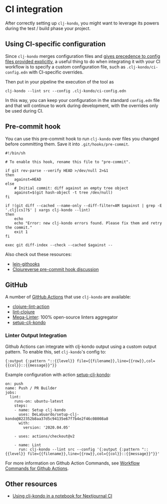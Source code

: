 # CI integration

After correctly setting up `clj-kondo`, you might want to leverage its powers during the test / build phase your project.

## Using CI-specific configuration

Since `clj-kondo` merges configuration files and [gives precedence to config files provided explicitly](config.md), a useful thing to do when integrating it with your CI workflow is to specify a custom configuration file, such as `.clj-kondo/ci-config.edn` with CI-specific overrides.

Then put in your pipeline the execution of the tool as

```
clj-kondo --lint src --config .clj-kondo/ci-config.edn
```

In this way, you can keep your configuration in the standard `config.edn` file and that will continue to work during development, with the overrides only be used during CI.

## Pre-commit hook

You can use this pre-commit hook to run `clj-kondo` over files you changed before
committing them. Save it into `.git/hooks/pre-commit`.

``` shell
#!/bin/sh

# To enable this hook, rename this file to "pre-commit".

if git rev-parse --verify HEAD >/dev/null 2>&1
then
    against=HEAD
else
    # Initial commit: diff against an empty tree object
    against=$(git hash-object -t tree /dev/null)
fi

if !(git diff --cached --name-only --diff-filter=AM $against | grep -E '.clj[cs]?$' | xargs clj-kondo --lint)
then
    echo
    echo "Error: new clj-kondo errors found. Please fix them and retry the commit."
    exit 1
fi

exec git diff-index --check --cached $against --
```

Also check out these resources:

- [lein-githooks](https://github.com/gmorpheme/lein-githooks)
- [Clojureverse pre-commit hook discussion](https://clojureverse.org/t/what-is-the-preferred-way-to-add-a-pre-commit-hook-to-re-frame-project/5305/4)

## GitHub

A number of [GitHub Actions](https://github.com/features/actions) that use `clj-kondo` are available:

- [clojure-lint-action](https://github.com/marketplace/actions/clj-kondo-checks)
- [lint-clojure](https://github.com/marketplace/actions/clj-kondo)
- [Mega-Linter](https://github.com/marketplace/actions/mega-linter): 100% open-source linters aggregator
- [setup-clj-kondo](https://github.com/marketplace/actions/setup-clj-kondo)

### Linter Output Integration

Github Actions can integrate with clj-kondo output using a custom output pattern. To enable this, set `clj-kondo`'s config to: 

``` edn
{:output {:pattern "::{{level}} file={{filename}},line={{row}},col={{col}}::{{message}}"}}
```

Example configuration with action [setup-clj-kondo](https://github.com/marketplace/actions/setup-clj-kondo):

```
on: push
name: Push / PR Builder
jobs:
  lint:
    runs-on: ubuntu-latest
    steps:
    - name: Setup clj-kondo
      uses: DeLaGuardo/setup-clj-kondo@822352b8aa37d5c94135e67f7b4e2f46c08008a8
      with:
        version: '2020.04.05'

    - uses: actions/checkout@v2

    - name: Lint
      run: clj-kondo --lint src --config '{:output {:pattern "::{{level}} file={{filename}},line={{row}},col={{col}}::{{message}}"}}'
```

For more information on Github Action Commands, see [Workflow Commands for Github Actions](https://help.github.com/en/actions/reference/workflow-commands-for-github-actions#setting-a-warning-message).

## Other resources
- [Using clj-kondo in a notebook for Nextjournal CI](https://nextjournal.com/blog/ci)
